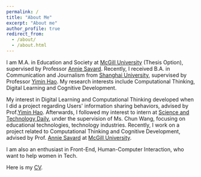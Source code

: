 ```yaml
---
permalink: /
title: "About Me"
excerpt: "About me"
author_profile: true
redirect_from: 
  - /about/
  - /about.html
---
```


I am M.A. in Education and Society at [McGill University](https://www.mcgill.ca/) (Thesis Option), supervised by Professor [Annie Savard](https://www.mcgill.ca/dise/annie-savard). Recently, I received B.A. in Communication and Journalism from [Shanghai University](https://www.shu.edu.cn/), supervised by Professor [Yimin Hao](https://baike.baidu.com/item/%E9%83%9D%E4%B8%80%E6%B0%91/3922983). My research interests include Computational Thinking, Digital Learning and Cognitive Development.



My interest in Digital Learning and Computational Thinking developed when I did a project regarding Users' information sharing behaviors, advised by Prof.[Yimin Hao](https://baike.baidu.com/item/%E9%83%9D%E4%B8%80%E6%B0%91/3922983/). Afterwards, I followed my interest to intern at [Science and Technology Daily](https://en.wikipedia.org/wiki/Science_and_Technology_Daily), under the supervision of Ms. Chun Wang, focusing on educational technologies, technology industries. Recently, I work on a project related to Computational Thinking and Cognitive Development, advised by Prof. [Annie Savard](https://www.mcgill.ca/dise/annie-savard) at [McGill University](https://www.mcgill.ca/).



I am also an enthusiast in Front-End, Human-Computer Interaction, who want to help women in Tech.



Here is my [CV](https://drive.google.com/file/d/1fUNSOgjjJYikz3_Wy_IkRz5gS0p0yOcO/view?usp=sharing).

